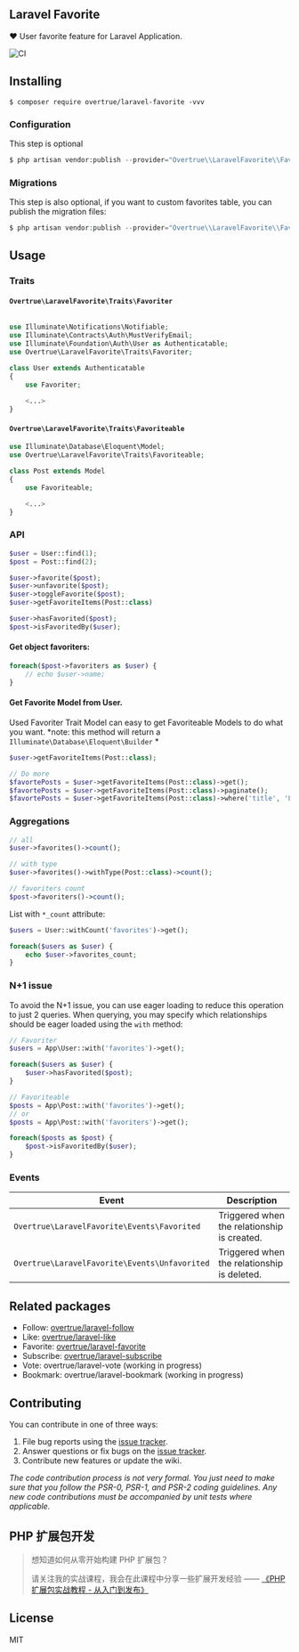 Laravel Favorite
---

❤️ User favorite feature for Laravel Application.

![CI](https://github.com/overtrue/laravel-favorite/workflows/CI/badge.svg)


## Installing

```shell
$ composer require overtrue/laravel-favorite -vvv
```

### Configuration

This step is optional

```php
$ php artisan vendor:publish --provider="Overtrue\\LaravelFavorite\\FavoriteServiceProvider" --tag=config
```

### Migrations

This step is also optional, if you want to custom favorites table, you can publish the migration files:

```php
$ php artisan vendor:publish --provider="Overtrue\\LaravelFavorite\\FavoriteServiceProvider" --tag=migrations
```


## Usage

### Traits

#### `Overtrue\LaravelFavorite\Traits\Favoriter`

```php

use Illuminate\Notifications\Notifiable;
use Illuminate\Contracts\Auth\MustVerifyEmail;
use Illuminate\Foundation\Auth\User as Authenticatable;
use Overtrue\LaravelFavorite\Traits\Favoriter;

class User extends Authenticatable
{
    use Favoriter;
    
    <...>
}
```

#### `Overtrue\LaravelFavorite\Traits\Favoriteable`

```php
use Illuminate\Database\Eloquent\Model;
use Overtrue\LaravelFavorite\Traits\Favoriteable;

class Post extends Model
{
    use Favoriteable;

    <...>
}
```

### API

```php
$user = User::find(1);
$post = Post::find(2);

$user->favorite($post);
$user->unfavorite($post);
$user->toggleFavorite($post);
$user->getFavoriteItems(Post::class)

$user->hasFavorited($post); 
$post->isFavoritedBy($user); 
```

#### Get object favoriters:

```php
foreach($post->favoriters as $user) {
    // echo $user->name;
}
```

#### Get Favorite Model from User.
Used Favoriter Trait Model can easy to get Favoriteable Models to do what you want.
*note: this method will return a `Illuminate\Database\Eloquent\Builder` *
```php
$user->getFavoriteItems(Post::class);

// Do more
$favortePosts = $user->getFavoriteItems(Post::class)->get();
$favortePosts = $user->getFavoriteItems(Post::class)->paginate();
$favortePosts = $user->getFavoriteItems(Post::class)->where('title', 'Laravel-Favorite')->get();
```

### Aggregations

```php
// all
$user->favorites()->count(); 

// with type
$user->favorites()->withType(Post::class)->count(); 

// favoriters count
$post->favoriters()->count();
```

List with `*_count` attribute:

```php
$users = User::withCount('favorites')->get();

foreach($users as $user) {
    echo $user->favorites_count;
}
```


### N+1 issue

To avoid the N+1 issue, you can use eager loading to reduce this operation to just 2 queries. When querying, you may specify which relationships should be eager loaded using the `with` method:

```php
// Favoriter
$users = App\User::with('favorites')->get();

foreach($users as $user) {
    $user->hasFavorited($post);
}

// Favoriteable
$posts = App\Post::with('favorites')->get();
// or 
$posts = App\Post::with('favoriters')->get();

foreach($posts as $post) {
    $post->isFavoritedBy($user);
}
```


### Events

| **Event** | **Description** |
| --- | --- |
|  `Overtrue\LaravelFavorite\Events\Favorited` | Triggered when the relationship is created. |
|  `Overtrue\LaravelFavorite\Events\Unfavorited` | Triggered when the relationship is deleted. |

## Related packages

- Follow: [overtrue/laravel-follow](https://github.com/overtrue/laravel-follow)
- Like: [overtrue/laravel-like](https://github.com/overtrue/laravel-like)
- Favorite: [overtrue/laravel-favorite](https://github.com/overtrue/laravel-favorite)
- Subscribe: [overtrue/laravel-subscribe](https://github.com/overtrue/laravel-subscribe)
- Vote: overtrue/laravel-vote (working in progress)
- Bookmark: overtrue/laravel-bookmark (working in progress)


## Contributing

You can contribute in one of three ways:

1. File bug reports using the [issue tracker](https://github.com/overtrue/laravel-favorites/issues).
2. Answer questions or fix bugs on the [issue tracker](https://github.com/overtrue/laravel-favorites/issues).
3. Contribute new features or update the wiki.

_The code contribution process is not very formal. You just need to make sure that you follow the PSR-0, PSR-1, and PSR-2 coding guidelines. Any new code contributions must be accompanied by unit tests where applicable._

## PHP 扩展包开发

> 想知道如何从零开始构建 PHP 扩展包？
>
> 请关注我的实战课程，我会在此课程中分享一些扩展开发经验 —— [《PHP 扩展包实战教程 - 从入门到发布》](https://learnku.com/courses/creating-package)

## License

MIT
